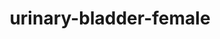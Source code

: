 ---
title: urinary-bladder-female
release_version: v1.1
hra_release_version:
  - v1.1
  - v1.2
type: ref-organs
description: '[This reference organ](https://hubmapconsortium.github.io/ccf/pages/ccf-3d-reference-library.html) was created using data from the Visible Human Female, provided by the National Library of Medicine.'
creators:
  - 0000-0003-4066-7531
project_leads:
  - 0000-0002-3321-6137
reviewers:
  - 0000-0002-0746-927X
creation_date: 2021-12-01T00:00:00
license: CC BY 4.0
publisher:  HuBMAP 
funder:  National Institutes of Health 
award_number:  OT2OD026671 
hubmap_id:  HBM565.XPXM.226 
datatable: VH_F_Urinary_Bladder.glb
doi: https://doi.org/10.48539/HBM565.XPXM.226
---